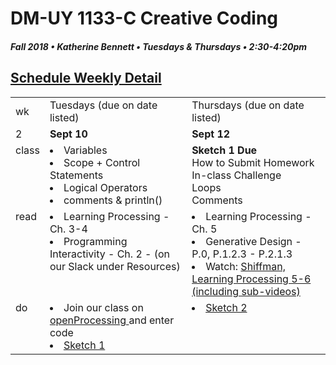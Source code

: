 # DM-UY 1133-C Creative Coding
##### Fall 2018 • Katherine Bennett • Tuesdays & Thursdays • 2:30-4:20pm 

## [Schedule Weekly Detail](Calendar.md) 

<table>
<tr>
<td>wk</td>
<td>Tuesdays (due on date listed)</td>
<td>Thursdays (due on date listed)</td>
</tr>
<!-- dates -->
<tr>
  <td valign="top">2</td>
  <td valign="top" width="48%"><strong>Sept 10</strong></td>
  <td valign="top" width="48%"><strong>Sept 12</strong></td>
</tr>
<!-- class -->
<tr>
	<td valign="top">class</td>
	<!-- day Tues -->
	<td valign="top" width="48%">
	<li> Variables</li>
	<li> Scope + Control Statements</li> 
	<li> Logical Operators </li>
	<li> comments & println()</li>
	</td>
	<!-- day Thurs -->
	<td valign="top" width="48%">
	<strong> Sketch 1 Due </strong><br>
	How to Submit Homework <br>
	In-class Challenge <br>
	Loops <br>
	Comments <br>
	</td>
<!-- homework -->
<tr>
  <td valign="top">read</td>
  	<!-- day Tues -->
  	<td valign="top"> 
   <li> Learning Processing - Ch. 3-4 </li>
   <li>Programming Interactivity - Ch. 2 - (on our Slack under Resources)</li>	
	</td>
  	<!-- day Thurs -->
  	<td valign="top"> 
    <li> Learning Processing - Ch. 5 </li>
	<li> Generative Design - P.0, P.1.2.3 - P.2.1.3 </li>
	<li> Watch:  <a href="https://www.youtube.com/user/shiffman/playlists?view=50&sort=dd&shelf_id=2">Shiffman, Learning Processing 5-6 (including sub-videos)</li> </a>	
  	</td>
 </tr>
 <!-- do -->
<tr>
  <td valign="top">do</td>
	<!-- day Tues -->
	<td valign="top">
 	<li> Join our class on <a href ="">openProcessing </a> and enter code  </li>
 	<li><a href = "Sketch_1.md"> Sketch 1 </a>
 </td>
  	<!-- day Thurs -->
  	<td valign="top">
  	<li><a href = "Sketch_2.md"> Sketch 2 </a></li>
  	</td>
</tr>
</table>